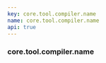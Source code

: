 ```yaml
---
key: core.tool.compiler.name
name: core.tool.compiler.name
api: true
---
```


### core.tool.compiler.name
